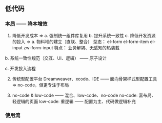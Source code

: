 ## 低代码
### 本质 —— 降本增效
1. 降低开发成本
=> a. 强制统一组件库复用 b. 提升系统一致性 c. 降低开发资源的投入
=>
a. 物料堆的建立（直联、整合）
型态：
el-form el-form-item
el-input
zw-form-input
特点：
业务解耦、无感知的热装载

b. 系统一致性规范（交互、UI、逻辑） —— 原子设计

c. 开发投入流程

2. 传统型配置平台
Dreamweaver、xcode、IDE —— 面向骨架样式型配置工具
=> no-code，但更专注于布局

3. no-code & low-code —— 混合、low-code、no-code
no-code: 富布局、轻逻辑的页面
low-code: 重逻辑 —— 配置为主、代码做逻辑补充

### 使用流